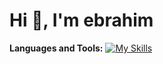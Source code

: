 # Hi 👋, I'm ebrahim



**Languages and Tools:**
[![My Skills](https://skillicons.dev/icons?i=cs,gcp,azure,react,vue,flutter)](https://skillicons.dev)
<!--
**ebrahim-bakhtyarzadeh/ebrahim-bakhtyarzadeh** is a ✨ _special_ ✨ repository because its `README.md` (this file) appears on your GitHub profile.

Here are some ideas to get you started:

- 🔭 I’m currently working on ...
- 🌱 I’m currently learning ...
- 👯 I’m looking to collaborate on ...
- 🤔 I’m looking for help with ...
- 💬 Ask me about ...
- 📫 How to reach me: ...
- 😄 Pronouns: ...
- ⚡ Fun fact: ...
-->
